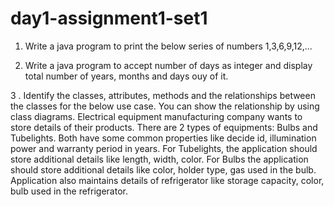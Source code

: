 # day1-assignment1-set1

1.	Write a java program to print the below series of numbers 	1,3,6,9,12,...
   
2.	Write a java program to accept number of days as integer and display total number of years, months and days ouy of it.
   
3 .	Identify the classes, attributes, methods and the relationships between the classes for the below use case. You can show the relationship by using class diagrams.
		Electrical equipment manufacturing company wants to store details of their 	products. There are 2 types of equipments: Bulbs and Tubelights. Both have some 	common properties like decide id, illumination power and warranty period in 	years. For Tubelights, the application should store additional details like length, 	width, color. For Bulbs the application should store additional details like color, 	holder type, gas used in the bulb. Application also maintains details of refrigerator 	like storage capacity, color, bulb used in the refrigerator.
